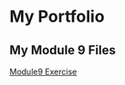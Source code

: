 # My Portfolio 
## My Module 9 Files 
<a href="https://rfm44.github.io/Test-Module9"> Module9 Exercise </a>


